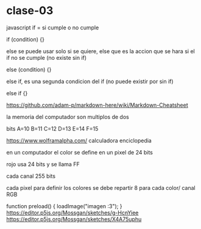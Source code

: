 # clase-03
javascript if = si cumple o no cumple

if (condition) {}

else se puede usar solo si se quiere, else que es la accion que se hara si el if no se cumple (no existe sin if)

else (condition) {}

else if, es una segunda condicion del if  (no puede existir por sin if)

else if {}

https://github.com/adam-p/markdown-here/wiki/Markdown-Cheatsheet

la memoria del computador son multiplos de dos

bits A=10 B=11 C=12 D=13 E=14 F=15

https://www.wolframalpha.com/ calculadora enciclopedia

en un computador el color se define en un pixel de 24 bits

rojo usa 24 bits y se llama FF

cada canal 255 bits

cada pixel para definir los colores se debe repartir 8 para cada color/ canal RGB

function preload() {
  loadImage("imagen :3");
}
https://editor.p5js.org/Mossgan/sketches/g-HcnYiee 
https://editor.p5js.org/Mossgan/sketches/X4A75uphu
